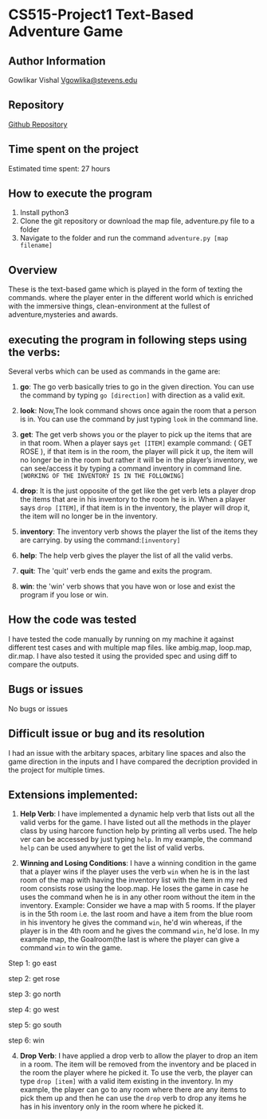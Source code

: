 # CS515-Project1  Text-Based Adventure Game

## Author Information
Gowlikar Vishal
Vgowlika@stevens.edu

## Repository
[Github Repository](https://github.com/VishalGowlikar/CS-515A-project2)

## Time spent on the project
Estimated time spent: 27 hours


## How to execute the program
1. Install python3
2. Clone the git repository or download the map file, adventure.py file to a folder
3. Navigate to the folder and run the command `adventure.py [map filename]`

## Overview
These is the text-based game which is played in the form of texting the commands. where the player enter in the different world which is enriched with the immersive things, clean-environment at the fullest of adventure,mysteries and awards.


## executing the program in following steps using the verbs:
Several verbs which can be used as commands in the game are:

1. **go**: The go verb basically tries to go in the given direction. You can use the command by typing `go [direction]` with direction as a valid exit.

2. **look**:  Now,The look command shows once again the room that a person is in. You can use the command by just typing `look` in the command line.

3. **get**: The get verb shows you or the player to pick up the items that are in that room. When a player says `get [ITEM]` example command: ( GET ROSE ), if that item is in the room, the player will pick it up, the item will no longer be in the room but rather it will be in the player’s inventory, we can see/access it by typing a command inventory in command line. `[WORKING OF THE INVENTORY IS IN THE FOLLOWING]` 

4. **drop**:  It is the just opposite of the get like the get verb lets a player drop the items that are in his inventory to the room he is in. When a player says `drop [ITEM]`, if that item is in the inventory, the player will drop it, the item will no longer be in the inventory. 

5. **inventory**: The inventory verb shows the player the list of the items they are carrying. by using the command:`[inventory]`

6. **help**: The help verb gives the player the list of all the valid verbs.

7. **quit**: The 'quit' verb ends the game and exits the program.

8. **win**: the 'win' verb shows that you have won or lose and exist the program if you lose or win.



## How the code was tested
I have tested the code manually by running on my machine it against different test cases and with multiple map files. like ambig.map, loop.map, dir.map. I have also tested it using the provided spec and using diff to compare the outputs.

## Bugs or issues
No bugs or issues

## Difficult issue or bug and its resolution
I had an issue with the arbitary spaces, arbitary line spaces and also the game direction in the inputs and I have compared the decription provided in the project for multiple times. 

## Extensions implemented:
1. **Help Verb**: I have implemented a dynamic help verb that lists out all the valid verbs for the game. I have listed out all the methods in the player class by using harcore function help by printing all verbs used. The help ver can be accessed by just typing `help`.
   In my example, the command `help` can be used anywhere to get the list of valid verbs.
   
2. **Winning and Losing Conditions**: I have a winning condition in the game that a player wins if the player uses the verb `win` when he is in the last room of the map with having the inventory list with the item in my red room consists rose using the loop.map. He loses the game in case he uses the command when he is in any other room without the item in the inventory. 
Example: Consider we have a map with 5 rooms. If the player is in the 5th room i.e. the last room and have a item from the blue room in his inventory he gives the command `win`, he'd win whereas, if the player is in the 4th room and he gives the command `win`, he'd lose. 
In my example map, the Goalroom(the last is where the player can give a command `win` to win the game.

Step 1: go east

step 2: get rose

step 3: go north

step 4: go west

step 5: go south

step 6: win

4. **Drop Verb**: I have applied a drop verb to allow the player to drop an item in a room. The item will be removed from the inventory and be placed in the room the player where he picked it. To use the verb, the player can type `drop [item]` with a valid item existing in the inventory.
In my example, the player can go to any room where there are any items to pick them up and then he can use the `drop` verb to drop any items he has in his inventory only in the room where he picked it.
